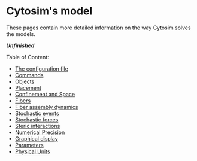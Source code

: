 # Cytosim's model

These pages contain more detailed information on the way Cytosim solves the models.

***Unfinished***

Table of Content:

* [The configuration file](config.md)
* [Commands](commands.md)
* [Objects](objects.md)
* [Placement](placement.md)
* [Confinement and Space](spaces.md)
* [Fibers](fibers.md)
* [Fiber assembly dynamics](fiber_dynamics.md)
* [Stochastic events](stochastic.md)
* [Stochastic forces](forces.md)
* [Steric interactions](steric.md)
* [Numerical Precision](numerical_precision.md)
* [Graphical display](graphics.md)
* [Parameters](parameters.md)
* [Physical Units](units.md)

